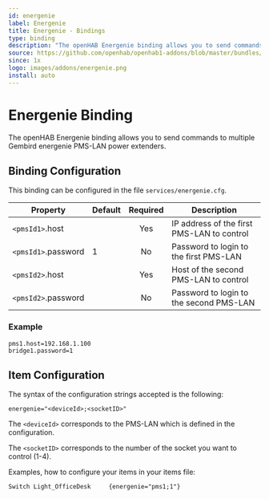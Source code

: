 ```yaml
---
id: energenie
label: Energenie
title: Energenie - Bindings
type: binding
description: "The openHAB Energenie binding allows you to send commands to multiple Gembird energenie PMS-LAN power extenders."
source: https://github.com/openhab/openhab1-addons/blob/master/bundles/binding/org.openhab.binding.energenie/README.md
since: 1x
logo: images/addons/energenie.png
install: auto
---
```


<!-- Attention authors: Do not edit directly. Please add your changes to the appropriate source repository -->


# Energenie Binding

<AddonLogo/>

The openHAB Energenie binding allows you to send commands to multiple Gembird energenie PMS-LAN power extenders.

## Binding Configuration

This binding can be configured in the file `services/energenie.cfg`.

| Property | Default | Required | Description |
|----------|---------|:--------:|-------------|
| `<pmsId1>`.host |  |   Yes    | IP address of the first PMS-LAN to control |
| `<pmsId1>`.password | 1 |   No    | Password to login to the first PMS-LAN |
| `<pmsId2>`.host |  |   Yes    | Host of the second PMS-LAN to control |
| `<pmsId2>`.password | |   No  | Password to login to the second PMS-LAN |

### Example

```
pms1.host=192.168.1.100
bridge1.password=1
```

## Item Configuration

The syntax of the configuration strings accepted is the following:

```
energenie="<deviceId>;<socketID>"
```

The `<deviceId>` corresponds to the PMS-LAN which is defined in the configuration.

The `<socketID>` corresponds to the number of the socket you want to control (1-4).

Examples, how to configure your items in your items file:

```
Switch Light_OfficeDesk     {energenie="pms1;1"}
```

<DocPreviousVersions/>
<EditPageLink/>
